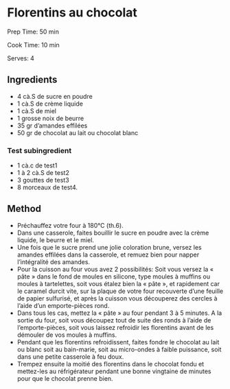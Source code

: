# Florentins au chocolat

Prep Time: 50 min

Cook Time: 10 min

Serves: 4
## Ingredients
* 4 cà.S de sucre en poudre
* 1 cà.S de crème liquide
* 1 cà.S de miel
* 1 grosse noix de beurre
* 35 gr d’amandes effilées
* 50 gr de chocolat au lait ou chocolat blanc

### Test subingredient
* 1 cà.c de test1
* 1 à 2 cà.S de test2
* 3 gouttes de test3
* 8 morceaux de test4.


## Method
* Préchauffez votre four à 180°C (th.6).
* Dans une casserole, faites bouillir le sucre en poudre avec la crème liquide, le beurre et le miel.
* Une fois que le sucre prend une jolie coloration brune, versez les amandes effilées dans la casserole, et remuez bien pour napper l’intégralité des amandes.
* Pour la cuisson au four vous avez 2 possibilités: Soit vous versez la « pâte » dans le fond de moules en silicone, type moules à muffins ou moules à tartelettes, soit vous étalez bien la « pâte », et rapidement car le caramel durcit vite, sur la plaque de votre four recouverte d’une feuille de papier sulfurisé, et après la cuisson vous découperez des cercles à l’aide d’un emporte-pièces rond.
* Dans tous les cas, mettez la « pâte » au four pendant 3 à 5 minutes. A la sortie du four, soit vous découpez tout de suite des ronds à l’aide de l’emporte-pièces, soit vous laissez refroidir les florentins avant de les démouler de vos moules à muffins.
* Pendant que les florentins refroidissent, faites fondre le chocolat au lait ou blanc soit au bain-marie, soit au micro-ondes à faible puissance, soit dans une petite casserole à feu doux.
* Trempez ensuite la moitié des florentins dans le chocolat fondu et mettez-les au réfrigérateur pendant une bonne vingtaine de minutes pour que le chocolat prenne bien.
